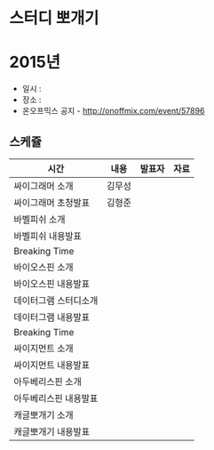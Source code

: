 # 스터디 뽀개기


# 2015년

* 일시 :
* 장소 : 
* 온오프믹스 공지 - http://onoffmix.com/event/57896

## 스케쥴 

시간|내용|발표자|자료
---|---|---|---
   | 싸이그래머 소개  | 김무성  |
   | 싸이그래머 초청발표  | 김형준  |
   | 바벨피쉬 소개  |   |
   | 바벨피쉬 내용발표  |   |
   | Breaking Time  |   |
   | 바이오스핀 소개  |   |
   | 바이오스핀 내용발표  |   |
   | 데이터그램 스터디소개  |   |
   | 데이터그램 내용발표  |   |
   | Breaking Time  |   |
   | 싸이지먼트 소개  |   |
   | 싸이지먼트 내용발표  |   |
   | 아두베리스핀 소개  |   |
   | 아두베리스핀 내용발표  |   |
   | 캐글뽀개기 소개  |   |
   | 캐글뽀개기 내용발표  |   |
